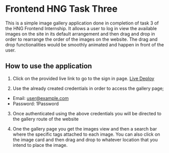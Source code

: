 # Frontend HNG Task Three
This is a simple image gallery application done in completion of task 3 of the HNG Frontend Internship. It allows a user to log in view the available images on the site in its default arrangement and then drag and drop in order to rearrange the order of the images on the website. The drag and drop functionalities would be smoothly animated and happen in front of the user.

## How to use the application
1. Click on the provided live link to go to the sign in page. [Live Deploy](https://frontend-hng-stage-3.vercel.app/)

2. Use the already created credentials in order to access the gallery page;
- Email: user@example.com
- Password: 1Password

3. Once authenticated using the above credentials you will be directed to the gallery route of the website

4. One the gallery page you get the images view and then a search bar where the specific tags attached to each image. You can also click on the image card and then drag and drop to whatever location that you intend to place the image.

